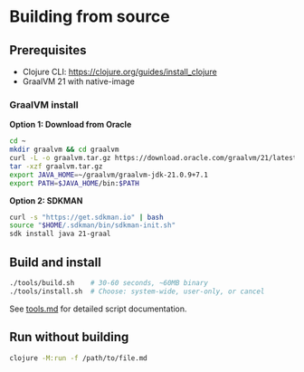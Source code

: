 # Building from source

## Prerequisites

- Clojure CLI: https://clojure.org/guides/install_clojure
- GraalVM 21 with native-image

### GraalVM install

**Option 1: Download from Oracle**

```bash
cd ~
mkdir graalvm && cd graalvm
curl -L -o graalvm.tar.gz https://download.oracle.com/graalvm/21/latest/graalvm-jdk-21_linux-x64_bin.tar.gz
tar -xzf graalvm.tar.gz
export JAVA_HOME=~/graalvm/graalvm-jdk-21.0.9+7.1
export PATH=$JAVA_HOME/bin:$PATH
```

**Option 2: SDKMAN**

```bash
curl -s "https://get.sdkman.io" | bash
source "$HOME/.sdkman/bin/sdkman-init.sh"
sdk install java 21-graal
```

## Build and install

```bash
./tools/build.sh    # 30-60 seconds, ~60MB binary
./tools/install.sh  # Choose: system-wide, user-only, or cancel
```

See [tools.md](tools.md) for detailed script documentation.

## Run without building

```bash
clojure -M:run -f /path/to/file.md
```
